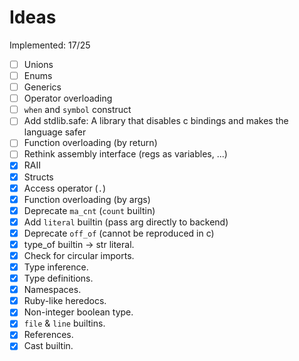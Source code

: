# Ideas

Implemented: 17/25

- [ ] Unions
- [ ] Enums
- [ ] Generics
- [ ] Operator overloading
- [ ] `when` and `symbol` construct
- [ ] Add stdlib.safe: A library that disables c bindings and makes the language safer
- [ ] Function overloading (by return)
- [ ] Rethink assembly interface (regs as variables, ...)
- [X] RAII
- [X] Structs
- [X] Access operator (`.`)
- [X] Function overloading (by args)
- [X] Deprecate `ma_cnt` (`count` builtin)
- [X] Add `literal` builtin (pass arg directly to backend)
- [X] Deprecate `off_of` (cannot be reproduced in c)
- [X] type_of builtin -> str literal.
- [X] Check for circular imports.
- [X] Type inference.
- [X] Type definitions.
- [X] Namespaces.
- [X] Ruby-like heredocs.
- [X] Non-integer boolean type.
- [X] `file` & `line` builtins.
- [X] References.
- [X] Cast builtin.
